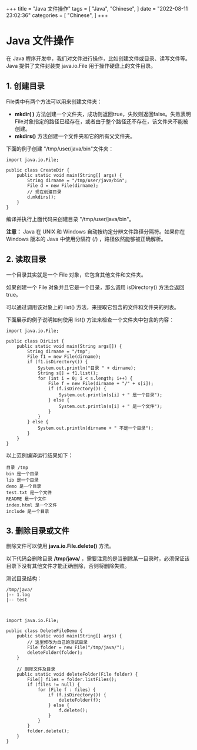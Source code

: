 +++
title = "Java 文件操作"
tags = [
"Java",
"Chinese",
]
date = "2022-08-11 23:02:36"
categories = [
"Chinese",
]
+++
# Java 文件操作

在 Java 程序开发中，我们对文件进行操作，比如创建文件或目录、读写文件等。Java 提供了文件封装类 java.io.File
用于操作硬盘上的文件目录。



## 1\. 创建目录

File类中有两个方法可以用来创建文件夹：

  * **mkdir( )** 方法创建一个文件夹，成功则返回true，失败则返回false。失败表明File对象指定的路径已经存在，或者由于整个路径还不存在，该文件夹不能被创建。
  * **mkdirs()** 方法创建一个文件夹和它的所有父文件夹。

下面的例子创建 "/tmp/user/java/bin"文件夹：

    
    
    import java.io.File;
     
    public class CreateDir {
        public static void main(String[] args) {
            String dirname = "/tmp/user/java/bin";
            File d = new File(dirname);
            // 现在创建目录
            d.mkdirs();
        }
    }
    

编译并执行上面代码来创建目录 "/tmp/user/java/bin"。

**注意：** Java 在 UNIX 和 Windows 自动按约定分辨文件路径分隔符。如果你在 Windows 版本的 Java 中使用分隔符 (/)
，路径依然能够被正确解析。



## 2\. 读取目录

一个目录其实就是一个 File 对象，它包含其他文件和文件夹。

如果创建一个 File 对象并且它是一个目录，那么调用 isDirectory() 方法会返回 true。

可以通过调用该对象上的 list() 方法，来提取它包含的文件和文件夹的列表。

下面展示的例子说明如何使用 list() 方法来检查一个文件夹中包含的内容：

    
    
    import java.io.File;
    
    public class DirList {
        public static void main(String args[]) {
            String dirname = "/tmp";
            File f1 = new File(dirname);
            if (f1.isDirectory()) {
                System.out.println("目录 " + dirname);
                String s[] = f1.list();
                for (int i = 0; i < s.length; i++) {
                    File f = new File(dirname + "/" + s[i]);
                    if (f.isDirectory()) {
                        System.out.println(s[i] + " 是一个目录");
                    } else {
                        System.out.println(s[i] + " 是一个文件");
                    }
                }
            } else {
                System.out.println(dirname + " 不是一个目录");
            }
        }
    }
    

以上范例编译运行结果如下：

    
    
    目录 /tmp
    bin 是一个目录
    lib 是一个目录
    demo 是一个目录
    test.txt 是一个文件
    README 是一个文件
    index.html 是一个文件
    include 是一个目录
    



## 3\. 删除目录或文件

删除文件可以使用 **java.io.File.delete()** 方法。

以下代码会删除目录 **/tmp/java/** ，需要注意的是当删除某一目录时，必须保证该目录下没有其他文件才能正确删除，否则将删除失败。

测试目录结构：

    
    
    /tmp/java/
    |-- 1.log
    |-- test
    
    
    
    import java.io.File;
    
    public class DeleteFileDemo {
        public static void main(String[] args) {
            // 这里修改为自己的测试目录
            File folder = new File("/tmp/java/");
            deleteFolder(folder);
        }
        
        // 删除文件及目录
        public static void deleteFolder(File folder) {
            File[] files = folder.listFiles();
            if (files != null) {
                for (File f : files) {
                    if (f.isDirectory()) {
                        deleteFolder(f);
                    } else {
                        f.delete();
                    }
                }
            }
            folder.delete();
        }
    }
    

